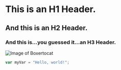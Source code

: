 # This is an H1 Header.
## And this is an H2 Header.
### And this is...you guessed it...an H3 Header.
![Image of Boxertocat](https://octodex.github.com/images/boxertocat_octodex.jpg)
``` javascript
var myVar = "Hello, world!";
```
